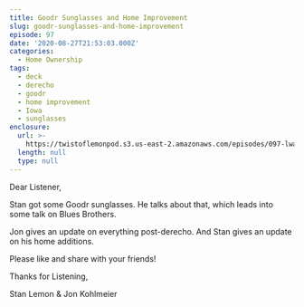 ```yaml
---
title: Goodr Sunglasses and Home Improvement
slug: goodr-sunglasses-and-home-improvement
episode: 97
date: '2020-08-27T21:53:03.000Z'
categories:
  - Home Ownership
tags:
  - deck
  - derecho
  - goodr
  - home improvement
  - Iowa
  - sunglasses
enclosure:
  url: >-
    https://twistoflemonpod.s3.us-east-2.amazonaws.com/episodes/097-lwatol-20200827.mp3
  length: null
  type: null
---
```


Dear Listener,

Stan got some Goodr sunglasses. He talks about that, which leads into some talk on Blues Brothers.

Jon gives an update on everything post-derecho. And Stan gives an update on his home additions.

Please like and share with your friends!

Thanks for Listening,

Stan Lemon & Jon Kohlmeier
